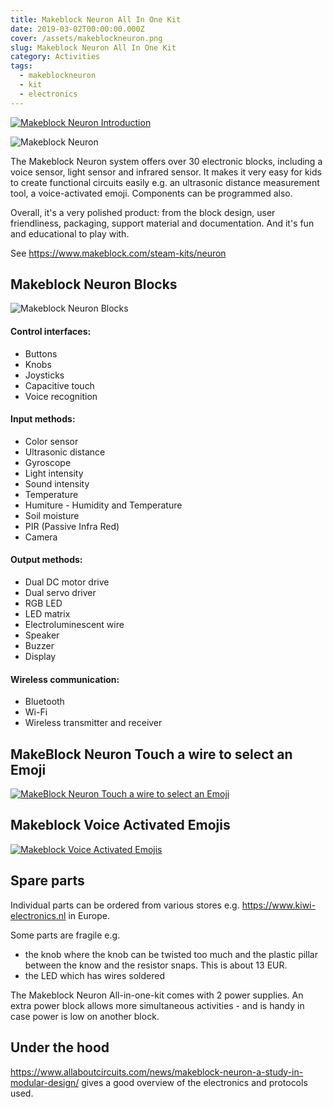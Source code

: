 ```yaml
---
title: Makeblock Neuron All In One Kit
date: 2019-03-02T00:00:00.000Z
cover: /assets/makeblockneuron.png
slug: Makeblock Neuron All In One Kit
category: Activities
tags:
  - makeblockneuron
  - kit
  - electronics
---
```


[![Makeblock Neuron Introduction](/assets/MakeBlockNeuron_aZjOPXMALdM.jpg)](https://www.youtube.com/watch?v=nMbPkNgsBlE)

![Makeblock Neuron](/assets/makeblockneuron.png)

The Makeblock Neuron system offers over 30 electronic blocks, including a voice sensor, light sensor and infrared sensor. It makes it very easy for kids to create functional circuits easily e.g. an ultrasonic distance measurement tool, a voice-activated emoji. Components can be programmed also.

Overall, it's a very polished product: from the block design, user friendliness, packaging, support material and documentation.
And it's fun and educational to play with.

See https://www.makeblock.com/steam-kits/neuron



## Makeblock Neuron Blocks
![Makeblock Neuron Blocks](/assets/Handout_MakeBlockNeuronParts.png)

#### Control interfaces:
- Buttons
- Knobs
- Joysticks 
- Capacitive touch
- Voice recognition

#### Input methods:
- Color sensor
- Ultrasonic distance
- Gyroscope
- Light intensity
- Sound intensity
- Temperature
- Humiture - Humidity and Temperature
- Soil moisture
- PIR (Passive Infra Red)
- Camera

#### Output methods:
- Dual DC motor drive
- Dual servo driver
- RGB LED
- LED matrix
- Electroluminescent wire
- Speaker
- Buzzer
- Display

#### Wireless communication:
- Bluetooth
- Wi-Fi
- Wireless transmitter and receiver





## MakeBlock Neuron Touch a wire to select an Emoji 
[![MakeBlock Neuron Touch a wire to select an Emoji ](/assets/MakeBlockNeuron_VQvqCndAlzY.jpg)](https://www.youtube.com/watch?v=VQvqCndAlzY )

## Makeblock Voice Activated Emojis
[![Makeblock Voice Activated Emojis ](/assets/MakeBlockNeuron_GbsyNa_1F5Q.jpg)](https://www.youtube.com/watch?v=GbsyNa_1F5Q)



## Spare parts
Individual parts can be ordered from various stores e.g. https://www.kiwi-electronics.nl in Europe.

Some parts are fragile e.g. 
- the knob where the knob can be twisted too much and the plastic pillar between the know and the resistor snaps. This is about 13 EUR.
- the LED which has wires soldered 

The Makeblock Neuron All-in-one-kit comes with 2 power supplies. 
An extra power block allows more simultaneous activities - and is handy in case power is low on another block.

## Under the hood
https://www.allaboutcircuits.com/news/makeblock-neuron-a-study-in-modular-design/ gives a good overview of the electronics and protocols used.
